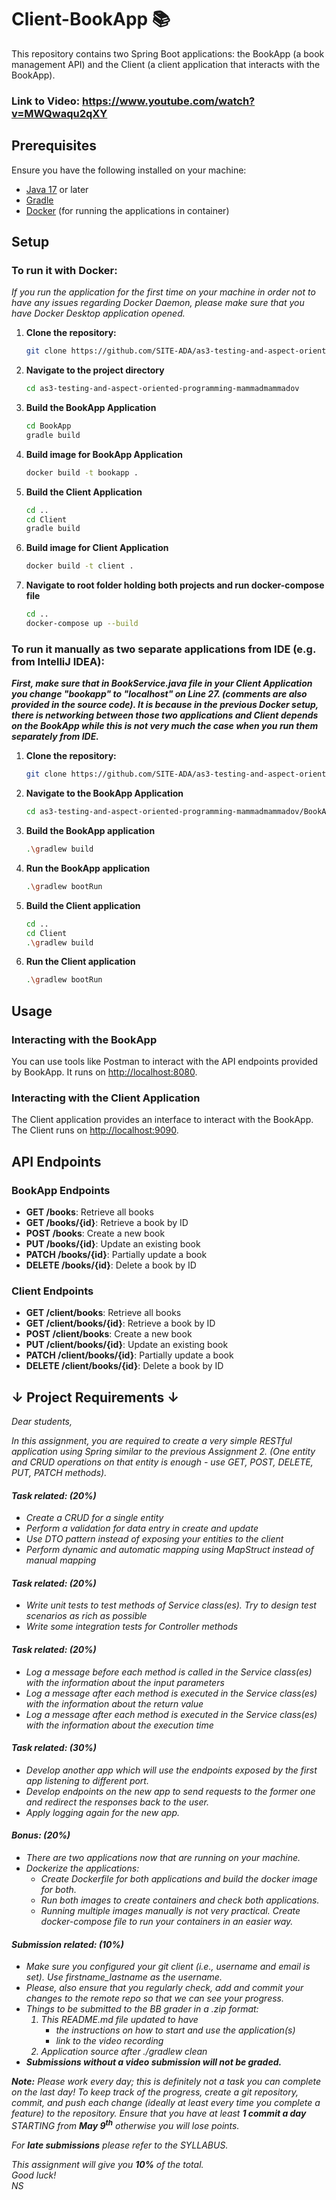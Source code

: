 # Client-BookApp 📚

This repository contains two Spring Boot applications: the BookApp (a book management API) and the Client (a client application that interacts with the BookApp).

### Link to Video: https://www.youtube.com/watch?v=MWQwaqu2qXY

## Prerequisites

Ensure you have the following installed on your machine:

- [Java 17](https://www.oracle.com/java/technologies/javase-jdk17-downloads.html) or later
- [Gradle](https://gradle.org/)
- [Docker](https://www.docker.com/) (for running the applications in container)

## Setup

### To run it with Docker:

<em> If you run the application for the first time on your machine in order not to have any issues regarding Docker Daemon, please make sure that you have Docker Desktop application opened. </em>

1. **Clone the repository:**

   ```sh
   git clone https://github.com/SITE-ADA/as3-testing-and-aspect-oriented-programming-mammadmammadov.git
2. **Navigate to the project directory**
   
   ```sh
   cd as3-testing-and-aspect-oriented-programming-mammadmammadov

3. **Build the BookApp Application**
   ```sh
   cd BookApp
   gradle build
4. **Build image for BookApp Application**
   ```sh
   docker build -t bookapp .
5. **Build the Client Application**
   ```sh
   cd ..
   cd Client
   gradle build
6. **Build image for Client Application**
   ```sh
   docker build -t client .
7. **Navigate to root folder holding both projects and run docker-compose file**
    ```sh
    cd ..
   docker-compose up --build


### To run it manually as two separate applications from IDE (e.g. from IntelliJ IDEA):

<strong><em>First, make sure that in BookService.java file in your Client Application you change "bookapp" to "localhost" on Line 27. (comments are also provided in the source code). It is because in the previous Docker setup, there is networking between those two applications and Client depends on the BookApp while this is not very much the case when you run them separately from IDE.</em></strong>

1. **Clone the repository:**

   ```sh
   git clone https://github.com/SITE-ADA/as3-testing-and-aspect-oriented-programming-mammadmammadov.git
2. **Navigate to the BookApp Application**
   
   ```sh
   cd as3-testing-and-aspect-oriented-programming-mammadmammadov/BookApp
2. **Build the BookApp application**
   ```sh
   .\gradlew build
3. **Run the BookApp application**
   ```sh
   .\gradlew bootRun
4. **Build the Client application**
   ```sh
   cd ..
   cd Client
   .\gradlew build
5. **Run the Client application**
   ```sh
   .\gradlew bootRun

## Usage

### Interacting with the BookApp 

You can use tools like Postman to interact with the API endpoints provided by BookApp. It runs on [http://localhost:8080](http://localhost:8080).

### Interacting with the Client Application

The Client application provides an interface to interact with the BookApp. The Client runs on [http://localhost:9090](http://localhost:9090).

## API Endpoints

### BookApp Endpoints

- **GET /books**: Retrieve all books
- **GET /books/{id}**: Retrieve a book by ID
- **POST /books**: Create a new book
- **PUT /books/{id}**: Update an existing book
- **PATCH /books/{id}**: Partially update a book
- **DELETE /books/{id}**: Delete a book by ID

### Client Endpoints

- **GET /client/books**: Retrieve all books
- **GET /client/books/{id}**: Retrieve a book by ID
- **POST /client/books**: Create a new book
- **PUT /client/books/{id}**: Update an existing book
- **PATCH /client/books/{id}**: Partially update a book
- **DELETE /client/books/{id}**: Delete a book by ID



##  &#8595; Project Requirements &#8595;
<em>
Dear students, <br />

In this assignment, you are required to create a very simple RESTful application using Spring similar to the previous
Assignment 2. (One entity and CRUD operations on that entity is enough - use GET, POST, DELETE,  PUT, PATCH methods). 

<h4> Task related: (20%)</h4>
<ul>
    <li> Create a CRUD for a single entity</li>
    <li> Perform a validation for data entry in create and update</li>
    <li> Use DTO pattern instead of exposing your entities to the client</li>
    <li> Perform dynamic and automatic mapping using MapStruct instead of manual mapping</li>
</ul>

<h4> Task related: (20%)</h4>
<ul>
    <li> Write unit tests to test methods of Service class(es). Try to design test scenarios as rich as possible</li>
    <li> Write some integration tests for Controller methods</li>
</ul>

<h4> Task related: (20%)</h4>
<ul>
    <li> Log a message before each method is called in the Service class(es) with the information about the input parameters</li>
    <li> Log a message after each method is executed in the Service class(es) with the information about the return value</li>
    <li> Log a message after each method is executed in the Service class(es) with the information about the execution time</li>
</ul>

<h4> Task related: (30%)</h4>
<ul>
    <li> Develop another app which will use the endpoints exposed by the first app listening to different port. </li>
    <li> Develop endpoints on the new app to send requests to the former one and redirect the responses back to the user. </li>
    <li> Apply logging again for the new app. </li>
</ul>

<h4> Bonus: (20%)</h4>
<ul>
    <li> There are two applications now that are running on your machine. </li>
    <li> Dockerize the applications: 
        <ul>
            <li> Create Dockerfile for both applications and build the docker image for both. </li>
            <li> Run both images to create containers and check both applications.</li>
            <li> Running multiple images manually is not very practical. Create docker-compose file to run your containers in an easier way.  </li>
        </ul>
    </li>
</ul>

<h4> Submission related: (10%) </h4>
<ul>
    <li> Make sure you configured your git client (i.e., username and email is set). Use firstname_lastname as the
        username. </li>
    <li> Please, also ensure that you regularly check, add and commit your changes to the remote repo so that we can
        see
        your progress. </li>
    <li>Things to be submitted to the BB grader in a .zip format:
        <ol>
            <li>This README.md file updated to have
                <ul>
                    <li>the instructions on how to start and use the application(s)</li>
                    <li>link to the video recording</li>
                </ul>
            </li>
            <li>Application source after <em>./gradlew clean</em></li>
        </ol>
    </li>
    <li> <strong> Submissions without a video submission will not be graded.</strong> </li>
</ul>

<p><b>Note:</b> Please work every day; this is definitely not a task you can complete on the last day!
    To keep track of the progress, create a git repository, commit, and push each change (ideally at least every time
    you complete a feature) to the repository.
    Ensure that you have at least <strong>1 commit a day</strong> STARTING from <strong>May 9<sup>th</sup></strong>
    otherwise you will lose points.
</p>
<p>For <strong>late submissions</strong> please refer to the SYLLABUS.</p>


This assignment will give you <strong>10%</strong> of the total. <br />
<em> Good luck! </em> <br />
<em> NS </em>
</em>
